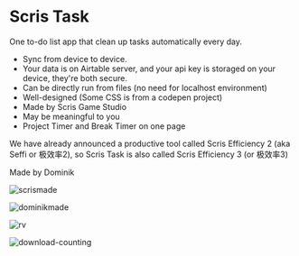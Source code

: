 # Scris Task
One to-do list app that clean up tasks automatically every day.

- Sync from device to device.
- Your data is on Airtable server, and your api key is storaged on your device, they're both secure.
- Can be directly run from files (no need for localhost environment)
- Well-designed (Some CSS is from a codepen project)
- Made by Scris Game Studio
- May be meaningful to you
- Project Timer and Break Timer on one page

We have already announced a productive tool called Scris Efficiency 2 (aka Seffi or 极效率2), so Scris Task is also called Scris Efficiency 3 (or 极效率3)

Made by Dominik

![scrismade](https://img.shields.io/badge/Made%20with%20love%20by-Scris%20Game%20Studio-33ccff.svg)

![dominikmade](https://img.shields.io/badge/Developed%20by-Dominik%20Qiu-brightgreen.svg)

![rv](https://img.shields.io/github/release/scris/scristask.svg)

![download-counting](https://img.shields.io/github/downloads/atom/atom/total.svg)
